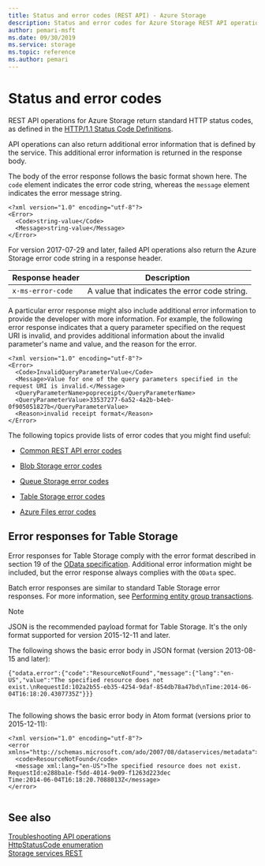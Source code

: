 ```yaml
---
title: Status and error codes (REST API) - Azure Storage
description: Status and error codes for Azure Storage REST API operations.
author: pemari-msft
ms.date: 09/30/2019
ms.service: storage
ms.topic: reference
ms.author: pemari
---
```


# Status and error codes

REST API operations for Azure Storage return standard HTTP status codes, as defined in the [HTTP/1.1 Status Code Definitions](https://www.w3.org/Protocols/rfc2616/rfc2616-sec10.html).  
  
API operations can also return additional error information that is defined by the service. This additional error information is returned in the response body.  
  
The body of the error response follows the basic format shown here. The `code` element indicates the error code string, whereas the `message` element indicates the error message string.  
  
```  
<?xml version="1.0" encoding="utf-8"?>  
<Error>  
  <Code>string-value</Code>  
  <Message>string-value</Message>  
</Error>  
```  
  
For version 2017-07-29 and later, failed API operations also return the Azure Storage error code string in a response header.
 
|Response header|Description|  
|---------------------|-----------------|  
|`x-ms-error-code`|A value that indicates the error code string.|  

A particular error response might also include additional error information to provide the developer with more information. For example, the following error response indicates that a query parameter specified on the request URI is invalid, and provides additional information about the invalid parameter's name and value, and the reason for the error.  
  
```  
<?xml version="1.0" encoding="utf-8"?>  
<Error>  
  <Code>InvalidQueryParameterValue</Code>  
  <Message>Value for one of the query parameters specified in the request URI is invalid.</Message>  
  <QueryParameterName>popreceipt</QueryParameterName>  
  <QueryParameterValue>33537277-6a52-4a2b-b4eb-0f905051827b</QueryParameterValue>  
  <Reason>invalid receipt format</Reason>  
</Error>  
```  
  
The following topics provide lists of error codes that you might find useful:  
  
- [Common REST API error codes](Common-REST-API-Error-Codes.md)  
  
- [Blob Storage error codes](Blob-Service-Error-Codes.md)  
  
- [Queue Storage error codes](Queue-Service-Error-Codes.md)  
  
- [Table Storage error codes](Table-Service-Error-Codes.md)  
  
- [Azure Files error codes](File-Service-Error-Codes.md)  
  
## Error responses for Table Storage  

Error responses for Table Storage comply with the error format described in section 19 of the [OData specification](https://go.microsoft.com/fwlink/?LinkId=301473). Additional error information might be included, but the error response always complies with the `OData` spec.  
  
Batch error responses are similar to standard Table Storage error responses. For more information, see [Performing entity group transactions](Performing-Entity-Group-Transactions.md).  
  
> [!NOTE]
> JSON is the recommended payload format for Table Storage. It's the only format supported for version 2015-12-11 and later.  
  
The following shows the basic error body in JSON format (version 2013-08-15 and later):  
  
```  
{"odata.error":{"code":"ResourceNotFound","message":{"lang":"en-US","value":"The specified resource does not exist.\nRequestId:102a2b55-eb35-4254-9daf-854db78a47bd\nTime:2014-06-04T16:18:20.4307735Z"}}}  
  
```  
  
The following shows the basic error body in Atom format (versions prior to 2015-12-11):  
  
```  
<?xml version="1.0" encoding="utf-8"?>  
<error xmlns="http://schemas.microsoft.com/ado/2007/08/dataservices/metadata">  
  <code>ResourceNotFound</code>  
  <message xml:lang="en-US">The specified resource does not exist.  
RequestId:e288ba1e-f5dd-4014-9e09-f1263d223dec  
Time:2014-06-04T16:18:20.7088013Z</message>  
</error>  
  
```  
  
## See also  

[Troubleshooting API operations](Troubleshooting-API-Operations.md)   
[HttpStatusCode enumeration](https://go.microsoft.com/fwlink/?LinkId=152845)   
[Storage services REST](Azure-Storage-Services-REST-API-Reference.md)